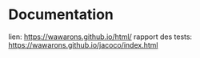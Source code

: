 # Documentation

lien: https://wawarons.github.io/html/
rapport des tests: https://wawarons.github.io/jacoco/index.html
